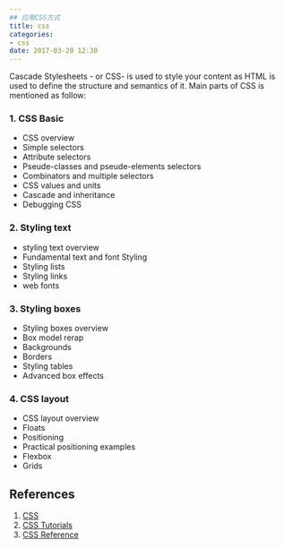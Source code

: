 ```yaml
---
## 应用CSS方式
title: css
categories:
- css
date: 2017-03-20 12:30
---
```

Cascade Stylesheets - or CSS- is used to style your content as HTML is used to define the structure and semantics of it. Main parts of CSS is mentioned as follow:
### 1. CSS Basic
* CSS overview
* Simple selectors
* Attribute selectors
* Pseude-classes and pseude-elements selectors
* Combinators and multiple selectors
* CSS values and units
* Cascade and inheritance
* Debugging CSS
### 2. Styling text
* styling text overview
* Fundamental text and font Styling
* Styling lists
* Styling links
* web fonts
### 3. Styling boxes
* Styling boxes overview
* Box model rerap
* Backgrounds
* Borders
* Styling tables
* Advanced box effects
### 4. CSS layout
* CSS layout overview
* Floats
* Positioning
* Practical positioning examples
* Flexbox
* Grids

## References

1. [CSS](https://developer.mozilla.org/en-US/docs/Web/CSS)
2. [CSS Tutorials](https://developer.mozilla.org/en-US/docs/Learn/CSS)
3. [CSS Reference](https://developer.mozilla.org/en-US/docs/Web/CSS/Reference)
